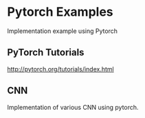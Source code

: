 # Pytorch Examples

Implementation example using Pytorch

## PyTorch Tutorials
http://pytorch.org/tutorials/index.html

## CNN
Implementation of various CNN using pytorch.
